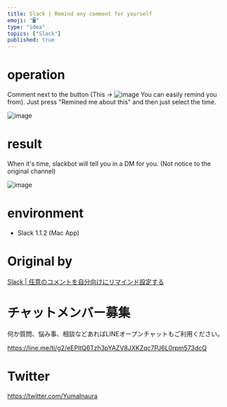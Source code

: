 ```yaml
---
title: Slack | Remind any comment for yourself
emoji: "🖥"
type: "idea"
topics: ["Slack"]
published: true
---
```


# operation 

Comment next to the button (This → ![image](https://qiita-image-store.s3.amazonaws.com/0/90607/b0797ff2-dd09-93e9-c46b-25236db94776.png) You can easily remind you from). Just press "Remined me about this" and then just select the time.

![image](https://qiita-image-store.s3.amazonaws.com/0/90607/62eb8b56-628b-6a1b-cf7f-f70437c77f3c.png)

# result 

When it's time, slackbot will tell you in a DM for you. (Not notice to the original channel)

![image](https://qiita-image-store.s3.amazonaws.com/0/90607/27588dbf-a548-1906-ac54-3a98acf9ad9b.png)

# environment 

- Slack 1.1.2 (Mac App) 
# Original by
[Slack | 任意のコメントを自分向けにリマインド設定する](https://qiita.com/Yinaura/items/33dc2c4ef2388706fa52)








<!-- Update From Qiita API -->

# チャットメンバー募集


何か質問、悩み事、相談などあればLINEオープンチャットもご利用ください。

https://line.me/ti/g2/eEPltQ6Tzh3pYAZV8JXKZqc7PJ6L0rpm573dcQ





# Twitter


https://twitter.com/YumaInaura


<!-- Update From Qiita API -->


